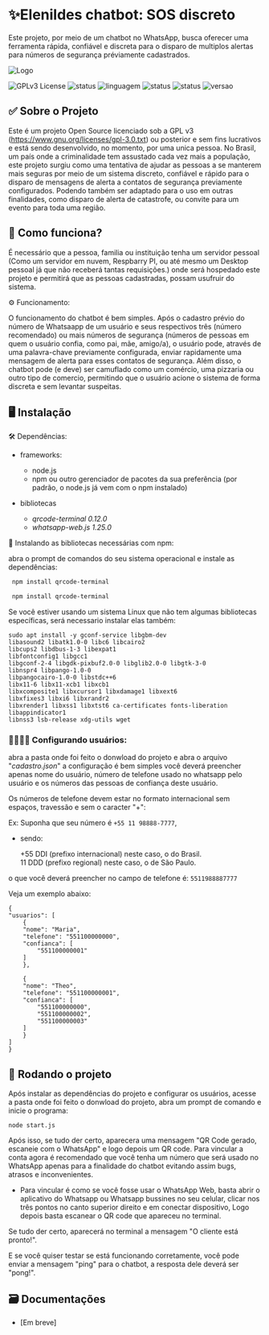 
# ✨Elenildes chatbot: SOS discreto

Este projeto, por meio de um chatbot no WhatsApp, busca oferecer uma ferramenta rápida, confiável e discreta para o disparo de multiplos alertas para números de segurança préviamente cadastrados.


![Logo](https://i.postimg.cc/Y9gmJDCX/elenildeschatbot.png)


![GPLv3 License](https://img.shields.io/badge/Licença-GPL%20v3-red.svg) 
![status](https://img.shields.io/badge/whatsappweb.js-1.25.0-green.svg)
![linguagem](https://img.shields.io/badge/Linguagem-Javascript-yellow)
![status](https://img.shields.io/badge/WhatsApp_Web-2.2346.52-brightgreen.svg)
![status](https://img.shields.io/badge/Status-Em_desenvolvimento-blue)
![versao](https://img.shields.io/badge/Vers%C3%A3o-Beta_0.1-orange)




## ✅ Sobre o Projeto

Este é um projeto Open Source licenciado sob a GPL v3 (https://www.gnu.org/licenses/gpl-3.0.txt) ou posterior e sem fins lucrativos e está sendo desenvolvido, no momento, por uma unica pessoa. No Brasil, um país onde a criminalidade tem assustado cada vez mais a população, este projeto surgiu como uma tentativa de ajudar as pessoas a se manterem mais seguras por meio de um sistema discreto, confiável e rápido para o disparo de mensagens de alerta a contatos de segurança previamente configurados. Podendo também ser adaptado para o uso em outras finalidades, como disparo de alerta de catastrofe, ou convite para um evento para toda uma região.


## 🤔 Como funciona?




É necessário que a pessoa, familia ou instituição tenha um servidor pessoal (Como um servidor em nuvem, Respbarry PI, ou até mesmo um Desktop pessoal já que não receberá tantas requisições.) onde será hospedado este projeto e permitirá
que as pessoas cadastradas, possam usufruir do sistema.


⚙️ Funcionamento:

O funcionamento do chatbot é bem simples. Após o cadastro prévio do número de Whatsaapp de um usuário e seus respectivos três (número recomendado) ou mais números de segurança (números de pessoas em quem o usuário confia, como pai, mãe, amigo/a), o usuário pode, através de uma palavra-chave previamente configurada, enviar rapidamente uma mensagem de alerta para esses contatos de segurança. Além disso, o chatbot pode (e deve) ser camuflado como um comércio, uma pizzaria ou outro tipo de comercio, permitindo que o usuário acione o sistema de forma discreta e sem levantar suspeitas.
## 🖥️ Instalação 

🛠️ Dependências:
* frameworks:
   * node.js
   * npm ou outro gerenciador de pacotes da sua preferência (por padrão, o node.js já vem com o npm instalado)
* bibliotecas 

   * _qrcode-terminal 0.12.0_
   * _whatsapp-web.js 1.25.0_

🔽 Instalando as bibliotecas necessárias com npm:



abra o prompt de comandos do seu sistema operacional e instale as dependências:

```bash
 npm install qrcode-terminal
```
 ```bash
  npm install qrcode-terminal
```

Se você estiver usando um sistema Linux que não tem algumas bibliotecas específicas, será necessario instalar elas também:

```
sudo apt install -y gconf-service libgbm-dev
libasound2 libatk1.0-0 libc6 libcairo2 
libcups2 libdbus-1-3 libexpat1 
libfontconfig1 libgcc1 
libgconf-2-4 libgdk-pixbuf2.0-0 libglib2.0-0 libgtk-3-0 
libnspr4 libpango-1.0-0 
libpangocairo-1.0-0 libstdc++6 
libx11-6 libx11-xcb1 libxcb1 
libxcomposite1 libxcursor1 libxdamage1 libxext6
libxfixes3 libxi6 libxrandr2 
libxrender1 libxss1 libxtst6 ca-certificates fonts-liberation libappindicator1 
libnss3 lsb-release xdg-utils wget

```

### 👨‍👩‍👦‍👦 Configurando usuários:


abra a pasta onde foi feito o donwload do projeto e abra o arquivo "_cadastro.json_"
a configuração é bem simples você deverá preencher apenas nome do usuário, número de telefone usado no whatsapp pelo usuário e os números das pessoas de confiança deste usuário. 

Os números de telefone devem estar no formato internacional sem espaços, travessão e sem o caracter "+": 

Ex:
Suponha que seu número é ```+55 11 98888-7777```,
* sendo:

   +55 DDI (prefixo internacional) neste caso, o do Brasil.    
    11 DDD (prefixo regional) neste caso, o de São Paulo.

 o que você deverá preencher no campo de telefone é: ```5511988887777```

Veja um exemplo abaixo:

    {
    "usuarios": [
        {
        "nome": "Maria",
        "telefone": "551100000000",
        "confianca": [
            "551100000001"
        ]
        },
        
        {
        "nome": "Theo",
        "telefone": "551100000001",
        "confianca": [
            "551100000000",
            "551100000002",
            "551100000003"
        ]
        }
    ]
    }






## 🔄 Rodando o projeto

Após instalar as dependências do projeto e configurar os usuários, acesse a pasta onde foi feito o donwload do projeto, abra um prompt de comando e inicie o programa:
```
node start.js
```
Após isso, se tudo der certo, aparecera uma mensagem "QR Code gerado, escaneie com o WhatsApp" e logo depois um QR code. Para vincular a conta agora é recomendado que você tenha um número que será usado no WhatsApp apenas para a finalidade do chatbot evitando assim bugs, atrasos e inconvenientes.

* Para vincular é como se você fosse usar o WhatsApp Web, basta abrir o aplicativo do Whatsapp ou Whatsapp bussines no seu celular, clicar nos três pontos no canto superior direito e em conectar dispositivo, Logo depois basta escanear o QR code que apareceu no terminal.

Se tudo der certo, aparecerá no terminal a mensagem "O cliente está pronto!". 

E se você quiser testar se está funcionando corretamente, você pode enviar a mensagem "ping" para o chatbot, a resposta dele deverá ser "pong!".


## 🗃️ Documentações

* [Em breve]

